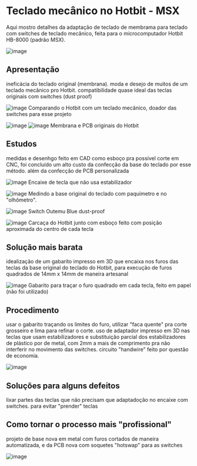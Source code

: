 # Teclado mecânico no Hotbit - MSX

Aqui mostro detalhes da adaptação de teclado de membrama para teclado com switches de teclado mecânico, feita para o microcomputador Hotbit HB-8000 (padrão MSX).

![image](photos/demonstracao.JPG)

## Apresentação

ineficácia do teclado original (membrana). moda e desejo de muitos de um teclado mecânico pro Hotbit. compatibilidade quase ideal das teclas originais com switches (dust proof)

![image](photos/comparativ.JPG) Comparando o Hotbit com um teclado mecânico, doador das switches para esse projeto

![image](photos/original_1.JPG) 
![image](photos/original_2.JPG) Membrana e PCB originais do Hotbit



## Estudos

medidas e desenhgo feito em CAD como esboço pra possível corte em CNC, foi concluído um alto custo da confecção da base do teclado por esse método. além da confecção de PCB personalizada

![image](photos/tecla_sem_estab.JPG) Encaixe de tecla que não usa estabilizador

![image](photos/base_original_m.JPG) Medindo a base original do teclado com paquímetro e no "olhômetro".

![image](photos/outemu_blue.JPG) Switch Outemu Blue dust-proof

![image](photos/carcaça.JPG) Carcaça do Hotbit junto com esboço feito com posição aproximada do centro de cada tecla

## Solução mais barata

idealização de um gabarito impresso em 3D que encaixa nos furos das teclas da base original do teclado do Hotbit, para execução de furos quadrados de 14mm x 14mm de maneira artesanal

![image](photos/gab_papel.JPG) Gabarito para traçar o furo quadrado em cada tecla, feito em papel (não foi utilizado)


## Procedimento

usar o gabarito traçando os limites do furo, utilizar "faca quente" pra corte grosseiro e lima para refinar o corte. uso de adaptador impresso em 3D nas teclas que usam estabilizadores e substituição parcial dos estabilizadores de plástico por de metal, com 2mm a mais de comprimento pra não interferir no movimento das switches. circuito "handwire" feito por questão de economia.

![image](photos/filme_faca_quente.gif)

## Soluções para alguns defeitos

lixar partes das teclas que não precisam que adaptadoção no encaixe com switches. para evitar "prender" teclas

## Como tornar o processo mais "profissional"

projeto de base nova em metal com furos cortados de maneira automatizada, e da PCB nova com soquetes "hotswap" para as switches

![image](photos/work_prog.GIF)

